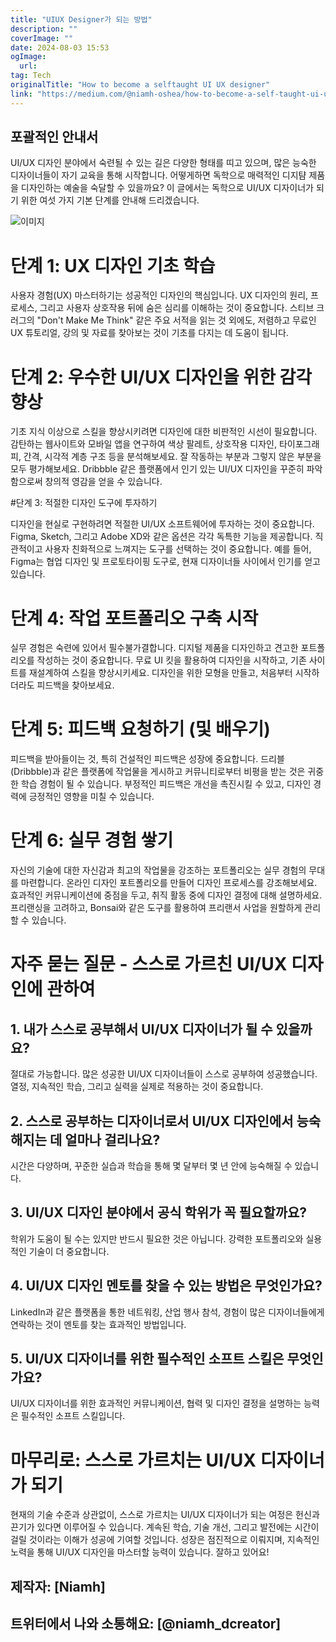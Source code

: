 ```yaml
---
title: "UIUX Designer가 되는 방법"
description: ""
coverImage: ""
date: 2024-08-03 15:53
ogImage: 
  url: 
tag: Tech
originalTitle: "How to become a selftaught UI UX designer"
link: "https://medium.com/@niamh-oshea/how-to-become-a-self-taught-ui-ux-designer-4d0ad113537e"
---
```




## 포괄적인 안내서

UI/UX 디자인 분야에서 숙련될 수 있는 길은 다양한 형태를 띠고 있으며, 많은 능숙한 디자이너들이 자기 교육을 통해 시작합니다. 어떻게하면 독학으로 매력적인 디지턈 제품을 디자인하는 예술을 숙달할 수 있을까요? 이 글에서는 독학으로 UI/UX 디자이너가 되기 위한 여섯 가지 기본 단계를 안내해 드리겠습니다.

![이미지](/assets/img/HowtobecomeaselftaughtUIUXdesigner_0.png)

# 단계 1: UX 디자인 기초 학습

<div class="content-ad"></div>

사용자 경험(UX) 마스터하기는 성공적인 디자인의 핵심입니다. UX 디자인의 원리, 프로세스, 그리고 사용자 상호작용 뒤에 숨은 심리를 이해하는 것이 중요합니다. 스티브 크러그의 "Don't Make Me Think" 같은 주요 서적을 읽는 것 외에도, 저렴하고 무료인 UX 튜토리얼, 강의 및 자료를 찾아보는 것이 기초를 다지는 데 도움이 됩니다.

# 단계 2: 우수한 UI/UX 디자인을 위한 감각 향상

기초 지식 이상으로 스킬을 향상시키려면 디자인에 대한 비판적인 시선이 필요합니다. 감탄하는 웹사이트와 모바일 앱을 연구하여 색상 팔레트, 상호작용 디자인, 타이포그래피, 간격, 시각적 계층 구조 등을 분석해보세요. 잘 작동하는 부분과 그렇지 않은 부분을 모두 평가해보세요. Dribbble 같은 플랫폼에서 인기 있는 UI/UX 디자인을 꾸준히 파악함으로써 창의적 영감을 얻을 수 있습니다.

#단계 3: 적절한 디자인 도구에 투자하기

<div class="content-ad"></div>

디자인을 현실로 구현하려면 적절한 UI/UX 소프트웨어에 투자하는 것이 중요합니다. Figma, Sketch, 그리고 Adobe XD와 같은 옵션은 각각 독특한 기능을 제공합니다. 직관적이고 사용자 친화적으로 느껴지는 도구를 선택하는 것이 중요합니다. 예를 들어, Figma는 협업 디자인 및 프로토타이핑 도구로, 현재 디자이너들 사이에서 인기를 얻고 있습니다.

# 단계 4: 작업 포트폴리오 구축 시작

실무 경험은 숙련에 있어서 필수불가결합니다. 디지털 제품을 디자인하고 견고한 포트폴리오를 작성하는 것이 중요합니다. 무료 UI 킷을 활용하여 디자인을 시작하고, 기존 사이트를 재설계하여 스킬을 향상시키세요. 디자인을 위한 모형을 만들고, 처음부터 시작하더라도 피드백을 찾아보세요.

# 단계 5: 피드백 요청하기 (및 배우기)

<div class="content-ad"></div>

피드백을 받아들이는 것, 특히 건설적인 피드백은 성장에 중요합니다. 드리블(Dribbble)과 같은 플랫폼에 작업물을 게시하고 커뮤니티로부터 비평을 받는 것은 귀중한 학습 경험이 될 수 있습니다. 부정적인 피드백은 개선을 촉진시킬 수 있고, 디자인 경력에 긍정적인 영향을 미칠 수 있습니다.

# 단계 6: 실무 경험 쌓기

자신의 기술에 대한 자신감과 최고의 작업물을 강조하는 포트폴리오는 실무 경험의 무대를 마련합니다. 온라인 디자인 포트폴리오를 만들어 디자인 프로세스를 강조해보세요. 효과적인 커뮤니케이션에 중점을 두고, 취직 활동 중에 디자인 결정에 대해 설명하세요. 프리랜싱을 고려하고, Bonsai와 같은 도구를 활용하여 프리랜서 사업을 원할하게 관리할 수 있습니다.

# 자주 묻는 질문 - 스스로 가르친 UI/UX 디자인에 관하여

<div class="content-ad"></div>

## 1. 내가 스스로 공부해서 UI/UX 디자이너가 될 수 있을까요?

절대로 가능합니다. 많은 성공한 UI/UX 디자이너들이 스스로 공부하여 성공했습니다. 열정, 지속적인 학습, 그리고 실력을 실제로 적용하는 것이 중요합니다.

## 2. 스스로 공부하는 디자이너로서 UI/UX 디자인에서 능숙해지는 데 얼마나 걸리나요?

시간은 다양하며, 꾸준한 실습과 학습을 통해 몇 달부터 몇 년 안에 능숙해질 수 있습니다.

<div class="content-ad"></div>

## 3. UI/UX 디자인 분야에서 공식 학위가 꼭 필요할까요?

학위가 도움이 될 수는 있지만 반드시 필요한 것은 아닙니다. 강력한 포트폴리오와 실용적인 기술이 더 중요합니다.

## 4. UI/UX 디자인 멘토를 찾을 수 있는 방법은 무엇인가요?

LinkedIn과 같은 플랫폼을 통한 네트워킹, 산업 행사 참석, 경험이 많은 디자이너들에게 연락하는 것이 멘토를 찾는 효과적인 방법입니다.

<div class="content-ad"></div>

## 5. UI/UX 디자이너를 위한 필수적인 소프트 스킬은 무엇인가요?

UI/UX 디자이너를 위한 효과적인 커뮤니케이션, 협력 및 디자인 결정을 설명하는 능력은 필수적인 소프트 스킬입니다.

# 마무리로: 스스로 가르치는 UI/UX 디자이너가 되기

현재의 기술 수준과 상관없이, 스스로 가르치는 UI/UX 디자이너가 되는 여정은 헌신과 끈기가 있다면 이루어질 수 있습니다. 계속된 학습, 기술 개선, 그리고 발전에는 시간이 걸릴 것이라는 이해가 성공에 기여할 것입니다. 성장은 점진적으로 이뤄지며, 지속적인 노력을 통해 UI/UX 디자인을 마스터할 능력이 있습니다. 잘하고 있어요!

<div class="content-ad"></div>

## 제작자: [Niamh]

## 트위터에서 나와 소통해요: [@niamh_dcreator]
